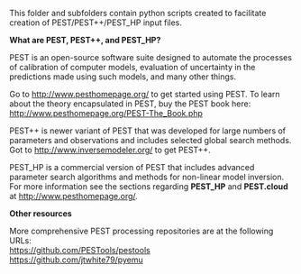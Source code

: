 This folder and subfolders contain python scripts created to facilitate creation of PEST/PEST++/PEST_HP input files.

__What are PEST, PEST++, and PEST_HP?__

PEST is an open-source software suite designed to automate the processes of calibration of computer models, evaluation of uncertainty in the predictions made using such models, and many other things.

Go to http://www.pesthomepage.org/ to get started using PEST. To learn about the theory encapsulated in PEST, buy the PEST book here: http://www.pesthomepage.org/PEST-The_Book.php

PEST++ is newer variant of PEST that was developed for large numbers of parameters and observations and includes selected global search methods. Got to http://www.inversemodeler.org/ to get PEST++.

PEST_HP is a commercial version of PEST that includes advanced parameter search algorithms and methods for non-linear model inversion. For more information see the sections regarding __PEST_HP__ and __PEST.cloud__ at http://www.pesthomepage.org/.

__Other resources__

More comprehensive PEST processing repositories are at the following URLs:<br />
https://github.com/PESTools/pestools<br />
https://github.com/jtwhite79/pyemu
